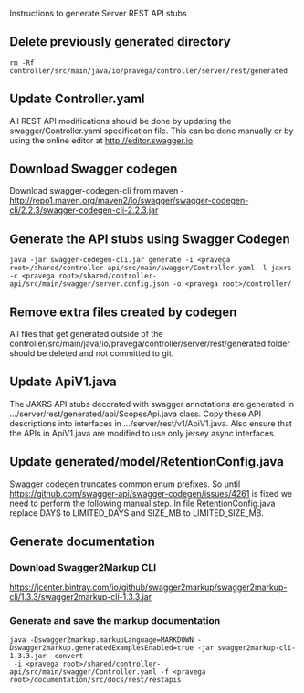 <!--
Copyright The Pravega Authors.

Licensed under the Apache License, Version 2.0 (the "License");
you may not use this file except in compliance with the License.
You may obtain a copy of the License at

    http://www.apache.org/licenses/LICENSE-2.0

Unless required by applicable law or agreed to in writing, software
distributed under the License is distributed on an "AS IS" BASIS,
WITHOUT WARRANTIES OR CONDITIONS OF ANY KIND, either express or implied.
See the License for the specific language governing permissions and
limitations under the License.
-->
Instructions to generate Server REST API stubs

## Delete previously generated directory
```
rm -Rf controller/src/main/java/io/pravega/controller/server/rest/generated
```

## Update Controller.yaml
All REST API modifications should be done by updating the swagger/Controller.yaml specification file.
This can be done manually or by using the online editor at http://editor.swagger.io.

## Download Swagger codegen
Download swagger-codegen-cli from maven - http://repo1.maven.org/maven2/io/swagger/swagger-codegen-cli/2.2.3/swagger-codegen-cli-2.2.3.jar

## Generate the API stubs using Swagger Codegen
```
java -jar swagger-codegen-cli.jar generate -i <pravega root>/shared/controller-api/src/main/swagger/Controller.yaml -l jaxrs -c <pravega root>/shared/controller-api/src/main/swagger/server.config.json -o <pravega root>/controller/
```

## Remove extra files created by codegen
All files that get generated outside of the controller/src/main/java/io/pravega/controller/server/rest/generated folder should be deleted and not committed to git.

## Update ApiV1.java
The JAXRS API stubs decorated with swagger annotations are generated in .../server/rest/generated/api/ScopesApi.java class.
Copy these API descriptions into interfaces in .../server/rest/v1/ApiV1.java. Also ensure that the APIs in ApiV1.java are modified to use only jersey async interfaces.

## Update generated/model/RetentionConfig.java
Swagger codegen truncates common enum prefixes. So until https://github.com/swagger-api/swagger-codegen/issues/4261 is fixed we need to perform the following manual step.
In file RetentionConfig.java replace DAYS to LIMITED_DAYS and SIZE_MB to LIMITED_SIZE_MB.

## Generate documentation
### Download Swagger2Markup CLI
https://jcenter.bintray.com/io/github/swagger2markup/swagger2markup-cli/1.3.3/swagger2markup-cli-1.3.3.jar

### Generate and save the markup documentation
```
java -Dswagger2markup.markupLanguage=MARKDOWN -Dswagger2markup.generatedExamplesEnabled=true -jar swagger2markup-cli-1.3.3.jar  convert
 -i <pravega root>/shared/controller-api/src/main/swagger/Controller.yaml -f <pravega root>/documentation/src/docs/rest/restapis
```
